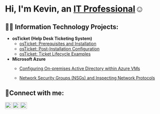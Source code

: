 <h1>Hi, I'm Kevin, an <a href="https://linkedin.com/in/Josh">IT Professional</a>☺</h1>

<h2>👨‍💻 Information Technology Projects:</h2>

- <b>osTicket (Help Desk Ticketing System)</b>
  - [osTicket: Prerequisites and Installation](https://github.com/KevinVCruz26/osticket-prereqs)
  - [osTicket: Post-Installation Configuration](https://github.com/KevinVCruz26/osTicket-Post-Installation-Configuration)
  - [osTicket: Ticket Lifecycle Examples](https://github.com/KevinVCruz26/ticket-lifecycle)
- <b>Microsoft Azure</b>
  - [Configuring On-premises Active Directory within Azure VMs](https://github.com/KevinVCruz26/Configuring-On-premises-Active-Directory-within-Azure-VMs)
  
  - [Network Security Groups (NSGs) and Inspecting Network Protocols](https://github.com/joshmadakorcc/azure-network-protocols)

<h2>🤳Connect with me:</h2>

[<img align="left" alt="Josh | Twitter" width="22px" src="https://cdn.jsdelivr.net/npm/simple-icons@v3/icons/twitter.svg" />][twitter]
[<img align="left" alt="Josh | LinkedIn" width="22px" src="https://cdn.jsdelivr.net/npm/simple-icons@v3/icons/linkedin.svg" />][linkedin]
[<img align="left" alt="Josh | Instagram" width="22px" src="https://cdn.jsdelivr.net/npm/simple-icons@v3/icons/instagram.svg" />][instagram]

[twitter]: https://twitter.com/Josh
[instagram]: https://www.instagram.com/Josh
[linkedin]: https://linkedin.com/in/Josh
